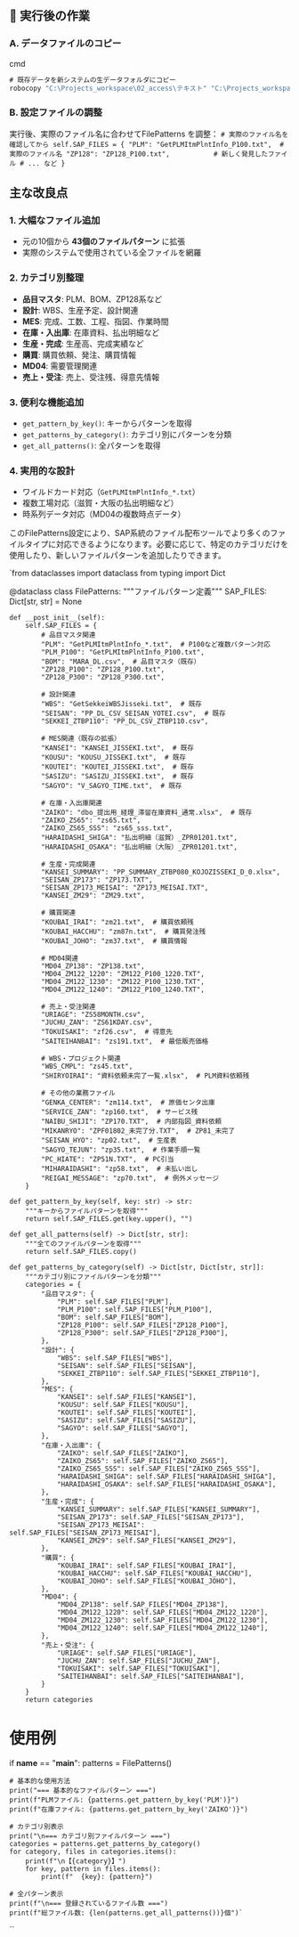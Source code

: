 ## 🔧 実行後の作業

### A. データファイルのコピー

cmd

```cmd
# 既存データを新システムの生データフォルダにコピー
robocopy "C:\Projects_workspace\02_access\テキスト" "C:\Projects_workspace\03_unified_system\data\raw" /MIR
```

### B. 設定ファイルの調整

実行後、実際のファイル名に合わせてFilePatterns を調整：
`# 実際のファイル名を確認してから
self.SAP_FILES = {
    "PLM": "GetPLMItmPlntInfo_P100.txt",  # 実際のファイル名
    "ZP128": "ZP128_P100.txt",           # 新しく発見したファイル
    # ... など
}`

## 主な改良点

### 1. **大幅なファイル追加**

- 元の10個から **43個のファイルパターン** に拡張
- 実際のシステムで使用されている全ファイルを網羅

### 2. **カテゴリ別整理**

- **品目マスタ**: PLM、BOM、ZP128系など
- **設計**: WBS、生産予定、設計関連
- **MES**: 完成、工数、工程、指図、作業時間
- **在庫・入出庫**: 在庫資料、払出明細など
- **生産・完成**: 生産高、完成実績など
- **購買**: 購買依頼、発注、購買情報
- **MD04**: 需要管理関連
- **売上・受注**: 売上、受注残、得意先情報

### 3. **便利な機能追加**

- `get_pattern_by_key()`: キーからパターンを取得
- `get_patterns_by_category()`: カテゴリ別にパターンを分類
- `get_all_patterns()`: 全パターンを取得

### 4. **実用的な設計**

- ワイルドカード対応（`GetPLMItmPlntInfo_*.txt`）
- 複数工場対応（滋賀・大阪の払出明細など）
- 時系列データ対応（MD04の複数時点データ）

このFilePatterns設定により、SAP系統のファイル配布ツールでより多くのファイルタイプに対応できるようになります。必要に応じて、特定のカテゴリだけを使用したり、新しいファイルパターンを追加したりできます。



`from dataclasses import dataclass
from typing import Dict

@dataclass
class FilePatterns:
    """ファイルパターン定義"""
    SAP_FILES: Dict[str, str] = None
    
    def __post_init__(self):
        self.SAP_FILES = {
            # 品目マスタ関連
            "PLM": "GetPLMItmPlntInfo_*.txt",  # P100など複数パターン対応
            "PLM_P100": "GetPLMItmPlntInfo_P100.txt",
            "BOM": "MARA_DL.csv",  # 品目マスタ（既存）
            "ZP128_P100": "ZP128_P100.txt",
            "ZP128_P300": "ZP128_P300.txt",
            
            # 設計関連
            "WBS": "GetSekkeiWBSJisseki.txt",  # 既存
            "SEISAN": "PP_DL_CSV_SEISAN_YOTEI.csv",  # 既存
            "SEKKEI_ZTBP110": "PP_DL_CSV_ZTBP110.csv",
            
            # MES関連（既存の拡張）
            "KANSEI": "KANSEI_JISSEKI.txt",  # 既存
            "KOUSU": "KOUSU_JISSEKI.txt",  # 既存
            "KOUTEI": "KOUTEI_JISSEKI.txt",  # 既存
            "SASIZU": "SASIZU_JISSEKI.txt",  # 既存
            "SAGYO": "V_SAGYO_TIME.txt",  # 既存
            
            # 在庫・入出庫関連
            "ZAIKO": "dbo_提出用_経理_滞留在庫資料_通常.xlsx",  # 既存
            "ZAIKO_ZS65": "zs65.txt",
            "ZAIKO_ZS65_SSS": "zs65_sss.txt",
            "HARAIDASHI_SHIGA": "払出明細（滋賀）_ZPR01201.txt",
            "HARAIDASHI_OSAKA": "払出明細（大阪）_ZPR01201.txt",
            
            # 生産・完成関連
            "KANSEI_SUMMARY": "PP_SUMMARY_ZTBP080_KOJOZISSEKI_D_0.xlsx",
            "SEISAN_ZP173": "ZP173.TXT",
            "SEISAN_ZP173_MEISAI": "ZP173_MEISAI.TXT",
            "KANSEI_ZM29": "ZM29.txt",
            
            # 購買関連
            "KOUBAI_IRAI": "zm21.txt",  # 購買依頼残
            "KOUBAI_HACCHU": "zm87n.txt",  # 購買発注残
            "KOUBAI_JOHO": "zm37.txt",  # 購買情報
            
            # MD04関連
            "MD04_ZP138": "ZP138.txt",
            "MD04_ZM122_1220": "ZM122_P100_1220.TXT",
            "MD04_ZM122_1230": "ZM122_P100_1230.TXT",
            "MD04_ZM122_1240": "ZM122_P100_1240.TXT",
            
            # 売上・受注関連
            "URIAGE": "ZS58MONTH.csv",
            "JUCHU_ZAN": "ZS61KDAY.csv",
            "TOKUISAKI": "zf26.csv",  # 得意先
            "SAITEIHANBAI": "zs191.txt",  # 最低販売価格
            
            # WBS・プロジェクト関連
            "WBS_CMPL": "zs45.txt",
            "SHIRYOIRAI": "資料依頼未完了一覧.xlsx",  # PLM資料依頼残
            
            # その他の業務ファイル
            "GENKA_CENTER": "zm114.txt",  # 原価センタ出庫
            "SERVICE_ZAN": "zp160.txt",  # サービス残
            "NAIBU_SHIJI": "ZP170.TXT",  # 内部指図_資料依頼
            "MIKANRYO": "ZPF01802_未完了分.TXT",  # ZP81_未完了
            "SEISAN_HYO": "zp02.txt",  # 生産表
            "SAGYO_TEJUN": "zp35.txt",  # 作業手順一覧
            "PC_HIATE": "ZP51N.TXT",  # PC引当
            "MIHARAIDASHI": "zp58.txt",  # 未払い出し
            "REIGAI_MESSAGE": "zp70.txt",  # 例外メッセージ
        }
        
    def get_pattern_by_key(self, key: str) -> str:
        """キーからファイルパターンを取得"""
        return self.SAP_FILES.get(key.upper(), "")
    
    def get_all_patterns(self) -> Dict[str, str]:
        """全てのファイルパターンを取得"""
        return self.SAP_FILES.copy()
    
    def get_patterns_by_category(self) -> Dict[str, Dict[str, str]]:
        """カテゴリ別にファイルパターンを分類"""
        categories = {
            "品目マスタ": {
                "PLM": self.SAP_FILES["PLM"],
                "PLM_P100": self.SAP_FILES["PLM_P100"],
                "BOM": self.SAP_FILES["BOM"],
                "ZP128_P100": self.SAP_FILES["ZP128_P100"],
                "ZP128_P300": self.SAP_FILES["ZP128_P300"],
            },
            "設計": {
                "WBS": self.SAP_FILES["WBS"],
                "SEISAN": self.SAP_FILES["SEISAN"],
                "SEKKEI_ZTBP110": self.SAP_FILES["SEKKEI_ZTBP110"],
            },
            "MES": {
                "KANSEI": self.SAP_FILES["KANSEI"],
                "KOUSU": self.SAP_FILES["KOUSU"],
                "KOUTEI": self.SAP_FILES["KOUTEI"],
                "SASIZU": self.SAP_FILES["SASIZU"],
                "SAGYO": self.SAP_FILES["SAGYO"],
            },
            "在庫・入出庫": {
                "ZAIKO": self.SAP_FILES["ZAIKO"],
                "ZAIKO_ZS65": self.SAP_FILES["ZAIKO_ZS65"],
                "ZAIKO_ZS65_SSS": self.SAP_FILES["ZAIKO_ZS65_SSS"],
                "HARAIDASHI_SHIGA": self.SAP_FILES["HARAIDASHI_SHIGA"],
                "HARAIDASHI_OSAKA": self.SAP_FILES["HARAIDASHI_OSAKA"],
            },
            "生産・完成": {
                "KANSEI_SUMMARY": self.SAP_FILES["KANSEI_SUMMARY"],
                "SEISAN_ZP173": self.SAP_FILES["SEISAN_ZP173"],
                "SEISAN_ZP173_MEISAI": self.SAP_FILES["SEISAN_ZP173_MEISAI"],
                "KANSEI_ZM29": self.SAP_FILES["KANSEI_ZM29"],
            },
            "購買": {
                "KOUBAI_IRAI": self.SAP_FILES["KOUBAI_IRAI"],
                "KOUBAI_HACCHU": self.SAP_FILES["KOUBAI_HACCHU"],
                "KOUBAI_JOHO": self.SAP_FILES["KOUBAI_JOHO"],
            },
            "MD04": {
                "MD04_ZP138": self.SAP_FILES["MD04_ZP138"],
                "MD04_ZM122_1220": self.SAP_FILES["MD04_ZM122_1220"],
                "MD04_ZM122_1230": self.SAP_FILES["MD04_ZM122_1230"],
                "MD04_ZM122_1240": self.SAP_FILES["MD04_ZM122_1240"],
            },
            "売上・受注": {
                "URIAGE": self.SAP_FILES["URIAGE"],
                "JUCHU_ZAN": self.SAP_FILES["JUCHU_ZAN"],
                "TOKUISAKI": self.SAP_FILES["TOKUISAKI"],
                "SAITEIHANBAI": self.SAP_FILES["SAITEIHANBAI"],
            }
        }
        return categories

# 使用例
if __name__ == "__main__":
    patterns = FilePatterns()
    
    # 基本的な使用方法
    print("=== 基本的なファイルパターン ===")
    print(f"PLMファイル: {patterns.get_pattern_by_key('PLM')}")
    print(f"在庫ファイル: {patterns.get_pattern_by_key('ZAIKO')}")
    
    # カテゴリ別表示
    print("\n=== カテゴリ別ファイルパターン ===")
    categories = patterns.get_patterns_by_category()
    for category, files in categories.items():
        print(f"\n【{category}】")
        for key, pattern in files.items():
            print(f"  {key}: {pattern}")
    
    # 全パターン表示
    print(f"\n=== 登録されているファイル数 ===")
    print(f"総ファイル数: {len(patterns.get_all_patterns())}個")`
``
